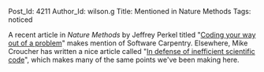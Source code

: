 Post_Id: 4211
Author_Id: wilson.g
Title: Mentioned in Nature Methods
Tags: noticed

<p>A recent article in <em>Nature Methods</em> by Jeffrey Perkel titled "<a href="http://www.nature.com/nmeth/journal/v8/n7/full/nmeth.1631.html">Coding your way out of a problem</a>" makes mention of Software Carpentry.  Elsewhere, Mike Croucher has written a nice article called "<a href="http://www.walkingrandomly.com/?p=3586">In defense of inefficient scientific code</a>", which makes many of the same points we've been making here.</p>
